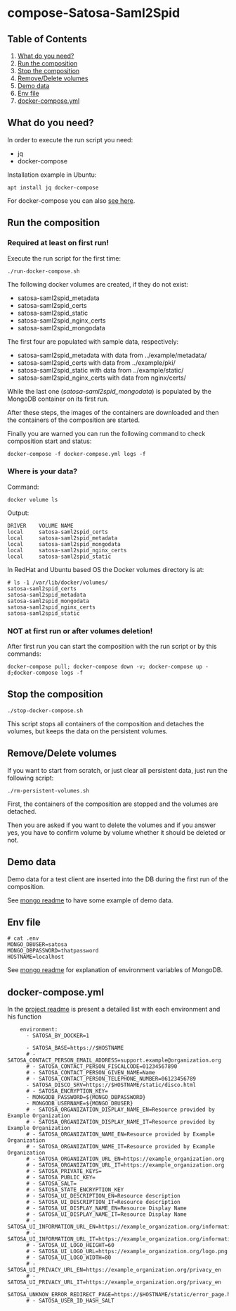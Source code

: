 # compose-Satosa-Saml2Spid

## Table of Contents

1. [What do you need?](#what-do-you-need?)
2. [Run the composition](#run-the-composition)
3. [Stop the composition](#stop-the-composition)
4. [Remove/Delete volumes](#remove/delete-volumes)
5. [Demo data](#demo-data)
6. [Env file](#env-file)
7. [docker-compose.yml](#docker-compose.yml)

## What do you need?

In order to execute the run script you need:

* jq
* docker-compose

Installation example in Ubuntu:

```
apt install jq docker-compose
```

For docker-compose you can also [see here](https://docs.docker.com/compose/install/other/).

## Run the composition

### Required at least on first run!

Execute the run script for the first time:

```
./run-docker-compose.sh
```

The following docker volumes are created, if they do not exist:

* satosa-saml2spid_metadata
* satosa-saml2spid_certs
* satosa-saml2spid_static
* satosa-saml2spid_nginx_certs
* satosa-saml2spid_mongodata 

The first four are populated with sample data, respectively:

* satosa-saml2spid_metadata with data from ../example/metadata/
* satosa-saml2spid_certs with data from ../example/pki/
* satosa-saml2spid_static with data from ../example/static/
* satosa-saml2spid_nginx_certs with data from nginx/certs/

While the last one (*satosa-saml2spid_mongodata*) is populated by the MongoDB container on its first run.

After these steps, the images of the containers are downloaded and then the containers of the composition are started.

Finally you are warned you can run the following command to check composition start and status:

```
docker-compose -f docker-compose.yml logs -f
```

### Where is your data?

Command:

```
docker volume ls
```

Output:

```
DRIVER    VOLUME NAME
local     satosa-saml2spid_certs
local     satosa-saml2spid_metadata
local     satosa-saml2spid_mongodata
local     satosa-saml2spid_nginx_certs
local     satosa-saml2spid_static
```

In RedHat and Ubuntu based OS the Docker volumes directory is at:

```
# ls -1 /var/lib/docker/volumes/
satosa-saml2spid_certs
satosa-saml2spid_metadata
satosa-saml2spid_mongodata
satosa-saml2spid_nginx_certs
satosa-saml2spid_static
```

### NOT at first run or after volumes deletion!

After first run you can start the composition with the run script or by this commands:

```
docker-compose pull; docker-compose down -v; docker-compose up -d;docker-compose logs -f
```

## Stop the composition

```
./stop-docker-compose.sh
```

This script stops all containers of the composition and detaches the volumes, but keeps the data on the persistent volumes.

## Remove/Delete volumes

If you want to start from scratch, or just clear all persistent data, just run the following script:

```
./rm-persistent-volumes.sh
```

First, the containers of the composition are stopped and the volumes are detached.

Then you are asked if you want to delete the volumes and if you answer yes, you have to confirm volume by volume whether it should be deleted or not.

## Demo data

Demo data for a test client are inserted into the DB during the first run of the composition.

See [mongo readme](../README.mongo.md) to have some example of demo data.

## Env file

```
# cat .env
MONGO_DBUSER=satosa
MONGO_DBPASSWORD=thatpassword
HOSTNAME=localhost
```

See [mongo readme](../README.mongo.md) for explanation of environment variables of MongoDB.

## docker-compose.yml
In the [project readme](../README.md#configuration-by-environments) is present a detailed list with each environment and his function
```
    environment:
      - SATOSA_BY_DOCKER=1

      - SATOSA_BASE=https://$HOSTNAME
      # - SATOSA_CONTACT_PERSON_EMAIL_ADDRESS=support.example@organization.org
      # - SATOSA_CONTACT_PERSON_FISCALCODE=01234567890
      # - SATOSA_CONTACT_PERSON_GIVEN_NAME=Name
      # - SATOSA_CONTACT_PERSON_TELEPHONE_NUMBER=06123456789
      - SATOSA_DISCO_SRV=https://$HOSTNAME/static/disco.html
      # - SATOSA_ENCRYPTION_KEY=
      - MONGODB_PASSWORD=${MONGO_DBPASSWORD}
      - MONGODB_USERNAME=${MONGO_DBUSER}
      # - SATOSA_ORGANIZATION_DISPLAY_NAME_EN=Resource provided by Example Organization
      # - SATOSA_ORGANIZATION_DISPLAY_NAME_IT=Resource provided by Example Organization
      # - SATOSA_ORGANIZATION_NAME_EN=Resource provided by Example Organization
      # - SATOSA_ORGANIZATION_NAME_IT=Resource provided by Example Organization
      # - SATOSA_ORGANIZATION_URL_EN=https://example_organization.org
      # - SATOSA_ORGANIZATION_URL_IT=https://example_organization.org
      # - SATOSA_PRIVATE_KEYS=
      # - SATOSA_PUBLIC_KEY=
      # - SATOSA_SALT=
      # - SATOSA_STATE_ENCRYPTION_KEY
      # - SATOSA_UI_DESCRIPTION_EN=Resource description
      # - SATOSA_UI_DESCRIPTION_IT=Resource description
      # - SATOSA_UI_DISPLAY_NAME_EN=Resource Display Name
      # - SATOSA_UI_DISPLAY_NAME_IT=Resource Display Name
      # - SATOSA_UI_INFORMATION_URL_EN=https://example_organization.org/information_url_en
      # - SATOSA_UI_INFORMATION_URL_IT=https://example_organization.org/information_url_en
      # - SATOSA_UI_LOGO_HEIGHT=60
      # - SATOSA_UI_LOGO_URL=https://example_organization.org/logo.png
      # - SATOSA_UI_LOGO_WIDTH=80
      # - SATOSA_UI_PRIVACY_URL_EN=https://example_organization.org/privacy_en
      # - SATOSA_UI_PRIVACY_URL_IT=https://example_organization.org/privacy_en
      - SATOSA_UNKNOW_ERROR_REDIRECT_PAGE=https://$HOSTNAME/static/error_page.html
      # - SATOSA_USER_ID_HASH_SALT
```
